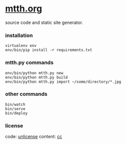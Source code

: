 # [mtth.org](http://www.mtth.org/)

source code and static site generator.

### installation

    virtualenv env
    env/bin/pip install -r requirements.txt

### mtth.py commands

    env/bin/python mtth.py new
    env/bin/python mtth.py build
    env/bin/python mtth.py import ~/some/directory/*.jpg

### other commands

    bin/watch
    bin/serve
    bin/deploy

### license

code: [unlicense](http://unlicense.org/)
content: [cc](https://creativecommons.org/licenses/by-nc/3.0/)

